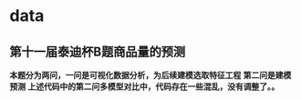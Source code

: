 # data
## 第十一届泰迪杯B题商品量的预测
**本题分为两问，一问是可视化数据分析，为后续建模选取特征工程**
**第二问是建模预测**
**上述代码中的第二问多模型对比中，代码存在一些混乱，没有调整了。。**

